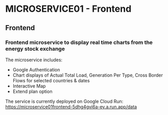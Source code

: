 # MICROSERVICE01 - Frontend

## Frontend
### Frontend microservice to display real time charts from the energy stock exchange
The microservice includes:
* Google Authentication 
* Chart displays of Actual Total Load, Generation Per Type, Cross Border Flows for selected countries & dates
* Interactive Map
* Extend plan option

The service is currently deployed on Google Cloud Run: https://microservice01frontend-5dhg4gvi6a-ey.a.run.app/data

